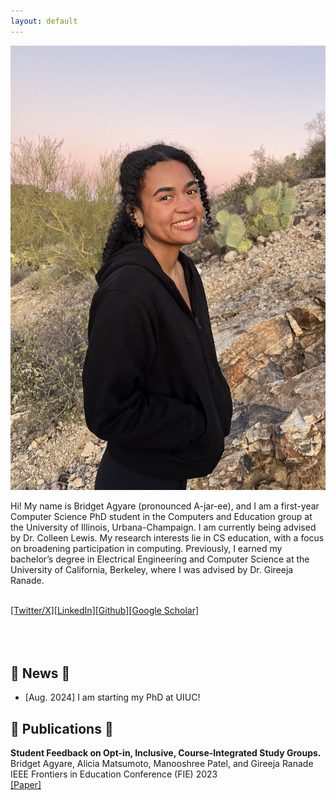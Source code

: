 ```yaml
---
layout: default
---
```


<!-- ## About Me -->

<img class="profile-picture" src="cropped-image.png" alt="Bridget Agyare">

Hi! My name is Bridget Agyare (pronounced A-jar-ee), and I am a first-year Computer Science PhD student in the Computers and Education group at the University of Illinois, Urbana-Champaign. I am currently being advised by Dr. Colleen Lewis. My research interests lie in CS education, with a focus on broadening participation in computing. Previously, I earned my bachelor’s degree in Electrical Engineering and Computer Science at the University of California, Berkeley, where I was advised by Dr. Gireeja Ranade.<br><br>
  
  
  
  
  
[[Twitter/X]](https://x.com/bridgetagyare)[[LinkedIn]](https://www.linkedin.com/in/bridgetagyare119/)[[Github]](https://github.com/bridgetagyare)[[Google Scholar]](https://scholar.google.com/citations?hl=en&user=4R8HX78AAAAJ&view_op=list_works&authuser=1&gmla=AETOMgH8XqlSuMfTafGLclU0yFpIxJV-Kg81_vYNhE4s8FkRdCE_gciSL80owKfWIaNy_OBFlBkHgvvY7_IyCOgv)<br><br><br><br>
  

## 💖 News 💖
* [Aug. 2024] I am starting my PhD at UIUC!

## 💖 Publications 💖
<strong>Student Feedback on Opt-in, Inclusive, Course-Integrated Study Groups.</strong> \
Bridget Agyare, Alicia Matsumoto, Manooshree Patel, and Gireeja Ranade \
IEEE Frontiers in Education Conference (FIE) 2023 \
[[Paper]](https://ieeexplore.ieee.org/stamp/stamp.jsp?arnumber=10343384)

<!-- 1. F.Bar, J.Doe: Effects of having a placeholder of a name
2. S.Holmes, J.Watson: Consequences of living with a sociopath in London

## Typography

This is a [link](http://google.com). Something *italics* and something **bold**.

Here is a table

Year | Award | Category
-----|-------|--------
2014 | Emmy  | Won Outstanding Lead Actor in a miniseries or a movie
2015 | BAFTA | Nominated for Best Leading Actor for Sherlock
2014 | Satellite | Won Best Actor miniseries or television film

Here is a horizontal rule

---

Here is a blockquote

> To a great mind, nothing is little

## References

* Foo Bar: Head of Department, Placeholder Names, Lorem
* John Doe: Associate Professor, Department of Computer Science, Ipsum -->
